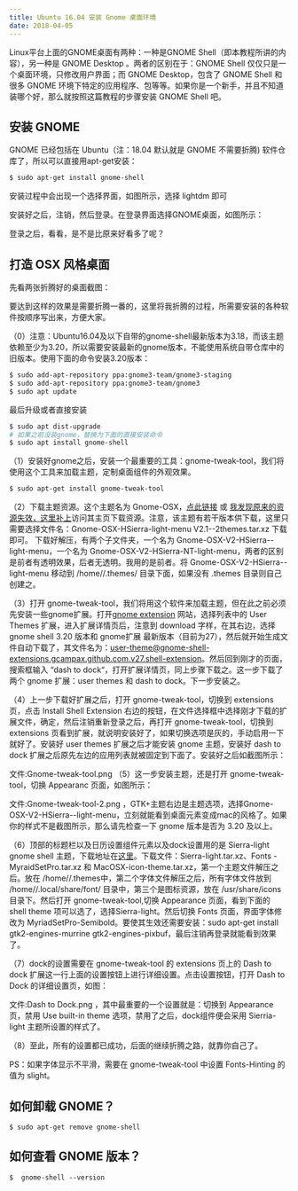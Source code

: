 ```yaml
---
title: Ubuntu 16.04 安装 Gnome 桌面环境
date: 2018-04-05
---
```


Linux平台上面的GNOME桌面有两种：一种是GNOME Shell（即本教程所讲的内容），另一种是 GNOME Desktop 。两者的区别在于：GNOME Shell 仅仅只是一个桌面环境，只修改用户界面；而 GNOME Desktop，包含了 GNOME Shell 和很多 GNOME 环境下特定的应用程序、包等等。如果你是一个新手，并且不知道装哪个好，那么就按照这篇教程的步骤安装 GNOME Shell 吧。

## 安装 GNOME
GNOME 已经包括在 Ubuntu（注：18.04 默认就是 GNOME 不需要折腾) 软件仓库了，所以可以直接用apt-get安装：
``` bash
$ sudo apt-get install gnome-shell
```
安装过程中会出现一个选择界面，如图所示，选择 lightdm 即可

安装好之后，注销，然后登录。在登录界面选择GNOME桌面，如图所示：

登录之后，看看，是不是比原来好看多了呢？

## 打造 OSX 风格桌面
先看两张折腾好的桌面截图：

要达到这样的效果是需要折腾一番的，这里将我折腾的过程，所需要安装的各种软件按顺序写出来，方便大家。

（0）注意：Ubuntu16.04及以下自带的gnome-shell最新版本为3.18，而该主题依赖至少为3.20，所以需要安装最新的gnome版本，不能使用系统自带仓库中的旧版本。使用下面的命令安装3.20版本：

``` bash
$ sudo add-apt-repository ppa:gnome3-team/gnome3-staging
$ sudo add-apt-repository ppa:gnome3-team/gnome3
$ sudo apt update
```

最后升级或者直接安装

``` bash
$ sudo apt dist-upgrade
# 如果之前没装gnome，替换为下面的直接安装命令
$ sudo apt install gnome-shell
```

（1）安装好gnome之后，安装一个最重要的工具：gnome-tweak-tool，我们将使用这个工具来加载主题，定制桌面组件的外观效果。

``` bash
$ sudo apt-get install gnome-tweak-tool
```

（2）下载主题资源。这个主题名为 Gnome-OSX，[点此链接](https://www.gnome-look.org/p/1171688/ "点此链接") 或 [我发现原来的资源失效，这里补上](https://www.gnome-look.org/p/1013714/ "我发现原来的资源失效，这里补上")访问其主页下载资源。注意，该主题有若干版本供下载，这里只需要选择文件名：Gnome-OSX-HSierra-light-menu V2.1--2themes.tar.xz 下载即可。 下载好解压，有两个子文件夹，一个名为 Gnome-OSX-V2-HSierra--light-menu，一个名为 Gnome-OSX-V2-HSierra-NT-light-menu，两者的区别是前者有透明效果，后者无透明。我用的是前者。将 Gnome-OSX-V2-HSierra--light-menu 移动到 /home/<your username>/.themes/ 目录下面，如果没有 .themes 目录则自己创建之。

（3）打开 gnome-tweak-tool，我们将用这个软件来加载主题，但在此之前必须先安装一些gnome扩展。打开[gnome extension](https://extensions.gnome.org/ "gnome extension") 网站，选择列表中的 User Themes 扩展，进入扩展详情页后，注意到 download 字样，在其右边，选择 gnome shell 3.20 版本和 gnome扩展 最新版本（目前为27），然后就开始生成文件自动下载了，其文件名为：user-theme@gnome-shell-extensions.gcampax.github.com.v27.shell-extension。然后回到刚才的页面，搜索框输入 “dash to dock“，打开扩展详情页，同上步骤下载之。这一步下载了两个 gnome 扩展：user themes 和 dash to dock。下一步安装之。

（4）上一步下载好扩展之后，打开 gnome-tweak-tool，切换到 extensions 页，点击 Install Shell Extension 右边的按钮，在文件选择框中选择刚才下载的扩展文件，确定，然后注销重新登录之后，再打开 gnome-tweak-tool，切换到 extensions 页看到扩展，就说明安装好了，如果切换选项是灰的，手动启用一下就好了。安装好 user themes 扩展之后才能安装 gnome 主题，安装好 dash to dock 扩展之后原先左边的应用列表就被固定到下面了。安装好之后如截图所示：
    
文件:Gnome-tweak-tool.png
（5）这一步安装主题，还是打开 gnome-tweak-tool，切换 Appearanc 页面，如图所示：

文件:Gnome-tweak-tool-2.png
，GTK+主题右边是主题选项，选择Gnome-OSX-V2-HSierra--light-menu，立刻就能看到桌面元素变成mac的风格了。如果你的样式不是截图所示，那么请先检查一下 gnome 版本是否为 3.20 及以上。

（6）顶部的标题栏以及日历设置组件元素以及dock设置用的是 Sierra-light gnome shell 主题，下载地址在[这里](https://www.gnome-look.org/p/1013714/ "这里")。下载文件：Sierra-light.tar.xz、Fonts - MyraidSetPro.tar.xz 和 MacOSX-icon-theme.tar.xz，第一个主题文件解压之后。放在 /home/<username>/.themes中，第二个字体文件解压之后，所有字体文件放到 /home/<username>/.local/share/font/ 目录中，第三个是图标资源，放在 /usr/share/icons 目录下。然后打开 gnome-tweak-tool,切换 Appearance 页面，看到下面的 shell theme 项可以选了，选择Sierra-light。然后切换 Fonts 页面，界面字体修改为 MyriadSetPro-Semibold。要使其生效还需要安装：sudo apt-get install gtk2-engines-murrine gtk2-engines-pixbuf，最后注销再登录就能看到效果了。

（7）dock的设置需要在 gnome-tweak-tool 的 extensions 页上的 Dash to dock 扩展这一行上面的设置按钮上进行详细设置。点击设置按钮，打开 Dash to Dock 的详细设置页，如图：

文件:Dash to Dock.png
，其中最重要的一个设置就是：切换到 Appearance 页，禁用 Use built-in theme 选项，禁用了之后，dock组件便会采用 Sierria-light 主题所设置的样式了。

（8）至此，所有的设置都已成功，后面的继续折腾之路，就靠你自己了。

PS：如果字体显示不平滑，需要在 gnome-tweak-tool 中设置 Fonts-Hinting 的值为 slight。

## 如何卸载 GNOME？

``` shell
$ sudo apt-get remove gnome-shell
```

## 如何查看 GNOME 版本？

``` shell
$  gnome-shell --version
```